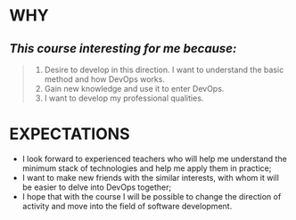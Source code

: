 # WHY
## _This course interesting for me because:_  
  > 1. Desire to develop in this direction. I want to understand the basic method and how DevOps works.
  > 2. Gain new knowledge and use it to enter DevOps.
  > 3. I want to develop my professional qualities.

# EXPECTATIONS
  - I look forward to experienced teachers who will help me understand the minimum stack of technologies and help me apply them in practice;
  - I want to make new friends with the similar interests, with whom it will be easier to delve into DevOps together;
  - I hope that with the course I will be possible to change the direction of activity and move into the field of software development.






























